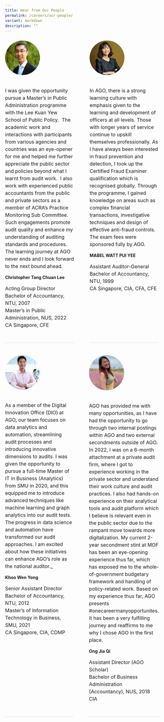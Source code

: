 ```yaml
---
title: Hear from Our People
permalink: /careers/our-people/
variant: markdown
description: ""
---
```

<style>
      .testimonial-container {
        display: flex;
        column-gap: 50px;
      }
      .testimonial {
        display: flex;
        flex-direction: column;
        margin-bottom: 30px;
        padding: 10px 0 30px 0;
        border-bottom: 1px solid #dddddd;
        column-gap: 50px;
        flex: 1;
      }
	
	.testimonial-image {
		margin-bottom: 20px;
	}

      .testimonial-image img {
        width: 50%;
				border-radius: 50%
      }

      .testimonial-content {
        flex: 1;
      }
	
	      .testimonial-content p {
	font-size: 16px;
	line-height: 1.5;
      }

      .testimonial-content i {
        font-style: italic;
      }
	
	@media only screen and (max-width: 600px) {
			.testimonial-container {
			flex-direction: column;
			}
	$
.testimonial-image img {
width: 30%;
}
</style>
<div class="testimonial-container">
    <div class="testimonial">
      <div class="testimonial-image">
        <img src="/images/Hear_from_our_people/christopher_tang.png" alt="Photo">
      </div>
      <div class="testimonial-content">
        <p>
I was given the opportunity pursue a Master’s in Public Administration programme with the Lee Kuan Yew School of Public Policy.&nbsp; The academic work and interactions with participants from various agencies and countries was an eye-opener for me and helped me further appreciate the public sector and policies beyond what I learnt from audit work.&nbsp; I also work with experienced public accountants from the public and private sectors as a member of ACRA’s Practice Monitoring Sub Committee. Such engagements promote audit quality and enhance my understanding of auditing standards and procedures. The learning journey at AGO never ends and I look forward to the next bound ahead.
        </p>
        <strong>Christopher Tang Chuan Lee</strong>
				<p>Acting Group Director<br>
Bachelor of Accountancy, NTU, 2007<br>
Master’s in Public Administration, NUS, 2022<br>
					CA Singapore, CFE</p>
      </div>
    </div>
    <div class="testimonial">
      <div class="testimonial-image">
        <img src="/images/Hear_from_our_people/mabel_watt.png" alt="Photo">
      </div>
      <div class="testimonial-content">
        <p>
In AGO, there is a strong learning culture with emphasis given to the learning and development of officers at all levels. Those with longer years of service continue to upskill themselves professionally. As I have always been interested in fraud prevention and detection, I took up the Certified Fraud Examiner qualification which is recognised globally. Through the programme, I gained knowledge on areas such as complex financial transactions, investigative techniques and design of effective anti-fraud controls. The exam fees were sponsored fully by AGO.
        </p>
        <strong>MABEL WATT PUI YEE</strong>
				<p>Assistant Auditor-General<br>
Bachelor of Accountancy, NTU, 1999<br>
					CA Singapore, CIA, CFA, CFE</p>
      </div>
    </div>
  </div>
<div class="testimonial-container">
	<div class="testimonial">
      <div class="testimonial-image">
        <img src="/images/Hear_from_our_people/khoo_wen_yong.png" alt="Photo">
      </div>
      <div class="testimonial-content">
        <p>
          As a member of the Digital Innovation Office (DIO) at AGO, our team focuses on data analytics and automation, streamlining audit processes and introducing innovative dimensions to audits. I was given the opportunity to pursue a full-time Master of IT in Business (Analytics) from SMU in 2020, and this equipped me to introduce advanced techniques like machine learning and graph analytics into our audit tests. The progress in data science and automation have transformed our audit approaches. I am excited about how these initiatives can enhance AGO’s role as the national auditor._
        </p>
        <strong>Khoo Wen Yong</strong>
				<p>Senior Assistant Director<br>
Bachelor of Accountancy, NTU, 2012<br>
Master’s of Information Technology in Business, SMU, 2021<br>
					CA Singapore, CIA, CDMP</p>
      </div>
    </div>
    <div class="testimonial">
      <div class="testimonial-image">
        <img src="/images/Hear_from_our_people/ong_jia_qi.png" alt="Photo">
      </div>
      <div class="testimonial-content">
        <p>
         AGO has provided me with many opportunities, as I have had the opportunity to go through two internal postings within AGO and two external secondments outside of AGO. In 2022, I was on a 6-month attachment at a private audit firm, where I got to experience working in the private sector and understand their work culture and audit practices. I also had hands-on experience on their analytical tools and audit platform which I believe is relevant even in the public sector due to the rampant move towards more digitalization. My current 2-year secondment stint at MOF has been an eye-opening experience thus far, which has exposed me to the whole-of-government budgetary framework and handling of policy-related work. Based on my experience thus far, AGO presents #onecareermanyopportunites. It has been a very fulfilling journey and reaffirms to me why I chose AGO in the first place.
        </p>
        <strong>Ong Jia Qi</strong>
				<p>Assistant Director (AGO Scholar)<br>
				Bachelor of Business Administration (Accountancy), NUS, 2018<br>
				CIA</p>
      </div>
    </div>
    
  </div>
  